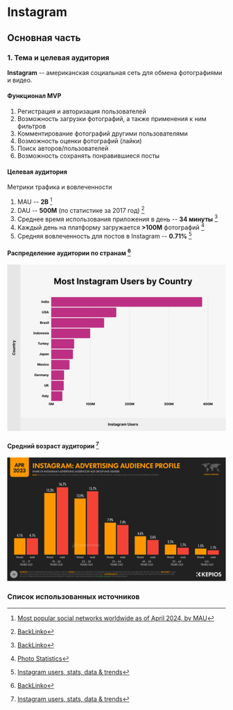 # Instagram
## Основная часть
### 1. Тема и целевая аудитория

**Instagram** -- американская социальная сеть для обмена фотографиями и видео.
#### Функционал MVP
1. Регистрация и авторизация пользователей
2. Возможность загрузки фотографий, а также применения к ним фильтров
3. Комментирование фотографий другими пользователями
4. Возможность оценки фотографий (лайки)
5. Поиск авторов/пользователей
6. Возможность сохранять понравившиеся посты

#### Целевая аудитория

Метрики трафика и вовлеченности
1. MAU -- **2B** [^3]
2. DAU -- **500M** (по статистике за 2017 год) [^4]
3. Среднее время использования приложения в день -- **34 минуты** [^4]
4. Каждый день на платформу загружается **>100M** фотографий [^2]
5. Средняя вовлеченность для постов в Instagram -- **0.71%** [^1]

#### Распределение аудитории по странам [^4]
[![Распределение аудитории по странам](diagrams/ig-users-by-country.webp)](https://backlinko.com/instagram-users)

#### Средний возраст аудитории [^1]
[![Средний возраст аудитории](diagrams/age-distribution.png)](https://datareportal.com/essential-instagram-stats)

### Список использованных источников
[^1]: [Instagram users, stats, data & trends](https://datareportal.com/essential-instagram-stats)
[^2]: [Photo Statistics](https://www.linkedin.com/pulse/impact-instagram-50-statistics-you-should-know-2024-szhue#:~:text=Over%20100%20million%20photos%20and%20videos%20are%20uploaded%20to%20Instagram%20daily.)
[^3]: [Most popular social networks worldwide as of April 2024, by MAU](https://www.statista.com/statistics/272014/global-social-networks-ranked-by-number-of-users/)
[^4]: [BackLinko](https://backlinko.com/instagram-users)


